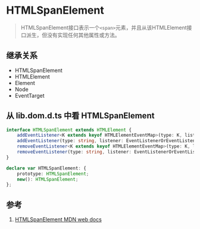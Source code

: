 # HTMLSpanElement

>HTMLSpanElement接口表示一个`<span>`元素，并且从该HTMLElement接口派生，但没有实现任何其他属性或方法。

## 继承关系

- HTMLSpanElement
- HTMLElement
- Element
- Node
- EventTarget

## 从 lib.dom.d.ts 中看 HTMLSpanElement

```ts
interface HTMLSpanElement extends HTMLElement {
    addEventListener<K extends keyof HTMLElementEventMap>(type: K, listener: (this: HTMLSpanElement, ev: HTMLElementEventMap[K]) => any, options?: boolean | AddEventListenerOptions): void;
    addEventListener(type: string, listener: EventListenerOrEventListenerObject, options?: boolean | AddEventListenerOptions): void;
    removeEventListener<K extends keyof HTMLElementEventMap>(type: K, listener: (this: HTMLSpanElement, ev: HTMLElementEventMap[K]) => any, options?: boolean | EventListenerOptions): void;
    removeEventListener(type: string, listener: EventListenerOrEventListenerObject, options?: boolean | EventListenerOptions): void;
}

declare var HTMLSpanElement: {
    prototype: HTMLSpanElement;
    new(): HTMLSpanElement;
};
```

## 参考

1. [HTMLSpanElement MDN web docs](https://developer.mozilla.org/en-US/docs/Web/API/HTMLSpanElement)
